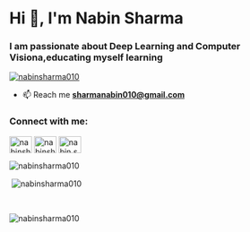 <h1 ">Hi 👋, I'm Nabin Sharma</h1>
<h3>I am passionate about Deep Learning and Computer Visiona,educating myself learning </h3>



<p align="left"> <a href="https://twitter.com/nabinsharma010" target="blank"><img src="https://img.shields.io/twitter/follow/nabinsharma010?logo=twitter&style=for-the-badge" alt="nabinsharma010" /></a> </p>

- 📫 Reach me **sharmanabin010@gmail.com**

<h3 align="left">Connect with me:</h3>
<p align="left">
<a href="https://twitter.com/nabinsharma010" target="blank"><img align="center" src="https://raw.githubusercontent.com/rahuldkjain/github-profile-readme-generator/master/src/images/icons/Social/twitter.svg" alt="nabinsharma010" height="30" width="40" /></a>
<a href="https://kaggle.com/nabinsharma10" target="blank"><img align="center" src="https://raw.githubusercontent.com/rahuldkjain/github-profile-readme-generator/master/src/images/icons/Social/kaggle.svg" alt="nabinsharma10" height="30" width="40" /></a>
<a href="https://instagram.com/nabin.sharma010" target="blank"><img align="center" src="https://raw.githubusercontent.com/rahuldkjain/github-profile-readme-generator/master/src/images/icons/Social/instagram.svg" alt="nabin.sharma010" height="30" width="40" /></a>
</p>


<p><img align="left" src="https://github-readme-stats.vercel.app/api/top-langs?username=nabinsharma010&show_icons=true&locale=en&layout=compact" alt="nabinsharma010" /></p>
<br>

<p>&nbsp;<img align="center" src="https://github-readme-stats.vercel.app/api?username=nabinsharma010&show_icons=true&locale=en" alt="nabinsharma010" /></p>
<br>

<p><img align="center" src="https://github-readme-streak-stats.herokuapp.com/?user=nabinsharma010&" alt="nabinsharma010" /></p>

